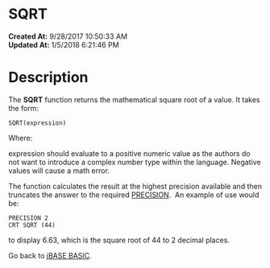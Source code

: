 # SQRT

**Created At:** 9/28/2017 10:50:33 AM  
**Updated At:** 1/5/2018 6:21:46 PM  


# Description

The **SQRT** function returns the mathematical square root of a value. It takes the form:

```
SQRT(expression)
```

Where:

expression should evaluate to a positive numeric value as the authors do not want to introduce a complex number type within the language. Negative values will cause a math error.

The function calculates the result at the highest precision available and then truncates the answer to the required [PRECISION](277629-precision).  An example of use would be:

```
PRECISION 2
CRT SQRT (44)
```

to display 6.63, which is the square root of 44 to 2 decimal places.

Go back to [jBASE BASIC](263498-jbase-basic).
